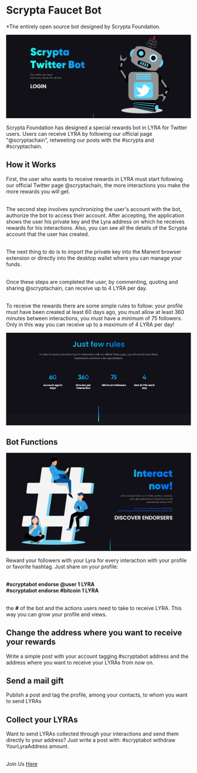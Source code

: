 # Scrypta Faucet Bot

*The entirely open source bot designed by Scrypta Foundation.

![Faucet](/assets/faucet/intro.png)

Scrypta Foundation has designed a special rewards bot in LYRA for Twitter users. Users can receive LYRA by following our official page "@scryptachain", retweeting our posts with the #scrypta and #scryptachain.

## How it Works

First, the user who wants to receive rewards in LYRA must start following our official Twitter page @scryptachain, the more interactions you make the more rewards you will get.<br><br> 

The second step involves synchronizing the user's account with the bot, authorize the bot to access their account. After accepting, the application shows the user his private key and the Lyra address on which he receives rewards for his interactions. Also, you can see all the details of the Scrypta account that the user has created. <br><br>

The next thing to do is to import the private key into the Manent browser extension or directly into the desktop wallet where you can manage your funds. <br><br>

Once these steps are completed the user, by commenting, quoting and sharing @scryptachain, can receive up to 4 LYRA per day. <br><br>

To receive the rewards there are some simple rules to follow: your profile must have been created at least 60 days ago, you must allow at least 360 minutes between interactions, you must have a minimum of 75 followers. Only in this way you can receive up to a maximum of 4 LYRA per day! <br>

![Faucet](/assets/faucet/steps.png)

## Bot Functions

![Faucet](/assets/faucet/bot.png)

Reward your followers with your Lyra for every interaction with your profile or favorite hashtag. Just share on your profile:<br><br>

**#scryptabot endorse @user 1 LYRA**<br>
**#scryptabot endorse #bitcoin 1 LYRA**<br><br>

the **#** of the bot and the actions users need to take to receive LYRA. This way you can grow your profile and views.<br>

## Change the address where you want to receive your rewards
Write a simple post with your account tagging #scryptabot address and the address where you want to receive your LYRAs from now on.<br>

## Send a mail gift
Publish a post and tag the profile, among your contacts, to whom you want to send LYRAs <br>

## Collect your LYRAs
Want to send LYRAs collected through your interactions and send them directly to your address? Just write a post with: #scryptabot withdraw YourLyraAddress amount.<br><br>

Join Us [Here](https://faucet.scryptachain.org/#/)
